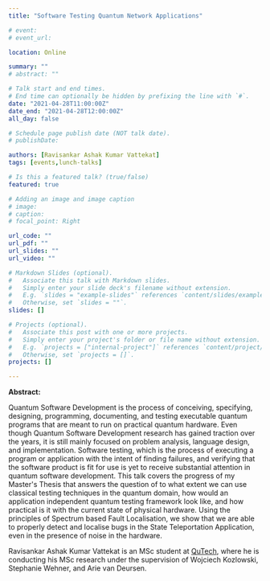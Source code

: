```yaml
---
title: "Software Testing Quantum Network Applications"

# event: 
# event_url: 

location: Online

summary: ""
# abstract: ""

# Talk start and end times.
# End time can optionally be hidden by prefixing the line with `#`.
date: "2021-04-28T11:00:00Z"
date_end: "2021-04-28T12:00:00Z"
all_day: false

# Schedule page publish date (NOT talk date).
# publishDate:

authors: [Ravisankar Ashak Kumar Vattekat]
tags: [events,lunch-talks]

# Is this a featured talk? (true/false)
featured: true

# Adding an image and image caption
# image:
# caption: 
# focal_point: Right

url_code: ""
url_pdf: ""
url_slides: ""
url_video: ""

# Markdown Slides (optional).
#   Associate this talk with Markdown slides.
#   Simply enter your slide deck's filename without extension.
#   E.g. `slides = "example-slides"` references `content/slides/example-slides.md`.
#   Otherwise, set `slides = ""`.
slides: []

# Projects (optional).
#   Associate this post with one or more projects.
#   Simply enter your project's folder or file name without extension.
#   E.g. `projects = ["internal-project"]` references `content/project/deep-learning/index.md`.
#   Otherwise, set `projects = []`.
projects: []

---
```



**Abstract:**

Quantum Software Development is the process of conceiving, specifying, designing, programming, documenting, and testing executable quantum programs that are meant to run on practical quantum hardware. Even though Quantum Software Development research has gained traction over the years, it is still mainly focused on problem analysis, language design, and implementation. Software testing, which is the process of executing a program or application with the intent of finding failures, and verifying that the software product is fit for use is yet to receive substantial attention in quantum software development. This talk covers the progress of my Master's Thesis that answers the question of to what extent we can use classical testing techniques in the quantum domain, how would an application independent quantum testing framework look like, and how practical is it with the current state of physical hardware. Using the principles of Spectrum based Fault Localisation, we show that we are able to properly detect and localise bugs in the State Teleportation Application, even in the presence of noise in the hardware.

Ravisankar Ashak Kumar Vattekat is an MSc student at [QuTech](https://qutech.nl), where he is conducting his MSc research under the supervision of Wojciech Kozlowski, Stephanie Wehner, and Arie van Deursen.




